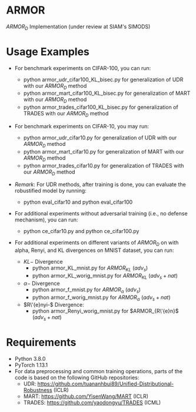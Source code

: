 # ARMOR
$ARMOR_D$ Implementation (under review at SIAM's SIMODS)

# Usage Examples
- For benchmark experiments on CIFAR-100, you can run:
  - python armor_udr_cifar100_KL_bisec.py for generalization of UDR with our $ARMOR_D$ method
  - python armor_mart_cifar100_KL_bisec.py for generalization of MART with our $ARMOR_D$ method
  - python armor_trades_cifar100_KL_bisec.py for generalization of TRADES with our $ARMOR_D$ method
- For benchmark experiments on CIFAR-10, you may run:
  - python armor_udr_cifar10.py for generalization of UDR with our $ARMOR_D$ method
  - python armor_mart_cifar10.py for generalization of MART with our $ARMOR_D$ method
  - python armor_trades_cifar10.py for generalization of TRADES with our $ARMOR_D$ method

- *Remark*: For UDR methods, after training is done, you can evaluate the robustified model by running:
  - python eval_cifar10 and python eval_cifar100
    
- For additional experiments without adversarial training (i.e., no defense mechanism), you can run:
  - python ce_cifar10.py and python ce_cifar100.py
    
- For additional experiments on different variants of $ARMOR_D$ on with alpha, Renyi, and KL divergences on MNIST dataset, you can run:
  - $KL-$ Divergence
    - python armor_KL_mnist.py for $ARMOR_{KL}$ ($adv_s$)
    - python armor_KL_worig_mnist.py for $ARMOR_{KL}$ ($adv_s+nat$)
  - $\alpha-$ Divergence
    - python armor_f_mnist.py for $ARMOR_{\alpha}$ ($adv_s$)
    - python armor_f_worig_mnist.py for $ARMOR_{\alpha}$ ($adv_s+nat$)
  - $R\'{e}nyi-$ Divergence:
    - python armor_Renyi_worig_mnist.py for $ARMOR_{R\'{e}n}$ ($adv_s+nat$)


# Requirements
- Python 3.8.0
- PyTorch 1.13.1
- For data preprocessing and common training operations, parts of the code is based on the following GitHub repositories:
  - UDR: https://github.com/tuananhbui89/Unified-Distributional-Robustness (ICLR)
  - MART: https://github.com/YisenWang/MART (ICLR)
  - TRADES: https://github.com/yaodongyu/TRADES (ICML)


